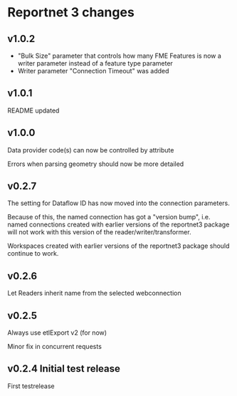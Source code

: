 # Reportnet 3 changes

## v1.0.2
* "Bulk Size" parameter that controls how many FME Features is now a writer parameter instead of a feature type parameter
* Writer parameter "Connection Timeout" was added

## v1.0.1
README updated

## v1.0.0
Data provider code(s) can now be controlled by attribute

Errors when parsing geometry should now be more detailed

## v0.2.7

The setting for Dataflow ID has now moved into the connection parameters.

Because of this, the named connection has got a "version bump", i.e. named connections created with earlier versions of the reportnet3 package will not work with this version of the reader/writer/transformer.

Workspaces created with earlier versions of the reportnet3 package should continue to work.

## v0.2.6

Let Readers inherit name from the selected webconnection

## v0.2.5

Always use etlExport v2 (for now)

Minor fix in concurrent requests

## v0.2.4 Initial test release

First testrelease
